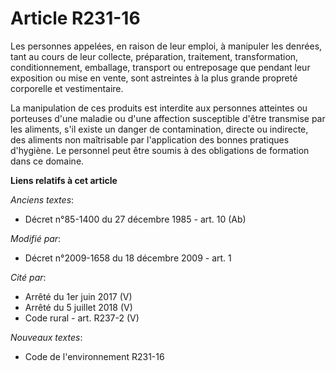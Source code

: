 # Article R231-16

Les personnes appelées, en raison de leur emploi, à manipuler les denrées, tant au cours de leur collecte, préparation,
traitement, transformation, conditionnement, emballage, transport ou entreposage que pendant leur exposition ou mise en
vente, sont astreintes à la plus grande propreté corporelle et vestimentaire. 

La manipulation de ces produits est interdite aux personnes atteintes ou porteuses d'une maladie ou d'une affection
susceptible d'être transmise par les aliments, s'il existe un danger de contamination, directe ou indirecte, des aliments non
maîtrisable par l'application des bonnes pratiques d'hygiène. Le personnel peut être soumis à des obligations de formation
dans ce domaine.

**Liens relatifs à cet article**

_Anciens textes_:

  - Décret n°85-1400 du 27 décembre 1985 - art. 10 (Ab)

_Modifié par_:

  - Décret n°2009-1658 du 18 décembre 2009 - art. 1

_Cité par_:

  - Arrêté du 1er juin 2017 (V)
  - Arrêté du 5 juillet 2018 (V)
  - Code rural - art. R237-2 (V)

_Nouveaux textes_:

  - Code de l'environnement R231-16
